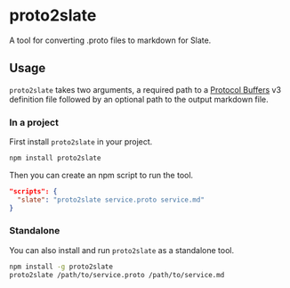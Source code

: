 # proto2slate

A tool for converting .proto files to markdown for Slate.

## Usage

`proto2slate` takes two arguments, a required path to a [Protocol Buffers](https://developers.google.com/protocol-buffers) v3 definition file followed by an optional path to the output markdown file.

### In a project

First install `proto2slate` in your project.

```bash
npm install proto2slate
```

Then you can create an npm script to run the tool.

```json
"scripts": {
  "slate": "proto2slate service.proto service.md"
}
```

### Standalone

You can also install and run `proto2slate` as a standalone tool.

```bash
npm install -g proto2slate
proto2slate /path/to/service.proto /path/to/service.md
```
